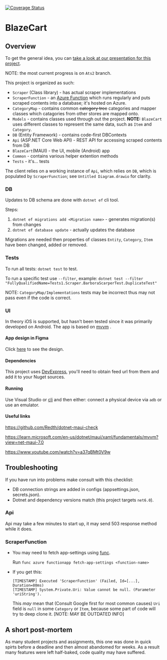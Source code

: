 [![Coverage Status](https://coveralls.io/repos/github/domanteli0/BlazeCart/badge.svg?branch=main)](https://coveralls.io/github/domanteli0/BlazeCart?branch=main)

# BlazeCart

## Overview

To get the general idea, you can [take a look at our presentation for this project](https://www.canva.com/design/DAFVBYjb4c8/JMEdZXMOcKCG3mo3Hxnpgw/view#1).

NOTE: the most current progress is on `Ats2` branch.

This project is organized as such:

* `Scraper` (Class library) - has actual scraper implementations
* `ScraperFunction` - an [Azure Function](https://learn.microsoft.com/en-us/azure/azure-functions/functions-overview) which runs regularly and puts scraped contents into a database; it's hosted on Azure.
* `CategoryMap` - contains common ~~category tree~~ categories and mapper classes which catagories from other stores are mapped onto.
* `Models` - contains classes used through out the project. __NOTE:__ `BlazeCart` uses different classes to represent the same data, such as `Item` and `Category`.
* `DB` (Entity Framework) - contains code-first DBContexts
* `Api` (ASP.NET Core Web API) - REST API for accessing scraped contents from DB
* `BlazeCart`(MAUI) - the UI, mobile (Android) app
* `Common` - contains various helper extention methods
* `Tests` - it's... tests

The client relies on a working instance of `Api`, which relies on `DB`, which is populated by `ScraperFunction`; see `Untitled Diagram.drawio` for clarity. 

### DB
Updates to DB schema are done with `dotnet ef` cli tool.

Steps:
1. `dotnet ef migrations add <Migration name>` - generates migration(s) from changes
2. `dotnet ef database update` - actually updates the database

Migrations are needed then properties of classes `Entity`, `Category`, `Item` have been changed, added or removed.

### Tests

To run all tests: `dotnet test` to test.

To run a specific test use `--filter`, example: `dotnet test --filter "FullyQualifiedName=Tests1.Scraper.BarboraScarperTest.DuplicateTest"`

NOTE: `CategoryMap/Implementations` tests may be incorrect thus may not pass even if the code is correct.

### UI

In theory iOS is supported, but hasn't been tested since it was primarily developed on Android. The app is based on [mvvm](https://learn.microsoft.com/en-us/dotnet/architecture/maui/mvvm) .

#### App design in Figma

Click [here](https://www.figma.com/file/I7gXX51ld8kFgJUxB7puwP/App-Design?node-id=23%3A475) to see the design.

#### Dependencies

This project uses [DevExpress](https://nuget.devexpress.com), you'll need to obtain feed url from them and add it to your Nuget sources.

#### Running

Use Visual Studio or [cli](https://mauiman.dev/maui_cli_commandlineinterface.html) and then either: connect a physical device via `adb` or use an emulator.

#### Useful links

<https://github.com/Redth/dotnet-maui-check>

<https://learn.microsoft.com/en-us/dotnet/maui/xaml/fundamentals/mvvm?view=net-maui-7.0>

<https://www.youtube.com/watch?v=a37qBMt0V9w>

## Troubleshooting

If you have run into problems make consult with this checklist:

* DB connection strings are added in configs (appsettings.json, secrets.json).
* Dotnet and dependency versions match (this project targets `net6.0`).

### Api

Api may take a few minutes to start up, it may send 503 response method while it does.

### ScraperFunction

* You may need to fetch app-settings using [func](https://learn.microsoft.com/en-us/azure/azure-functions/functions-run-local?tabs=v4%2Cmacos%2Ccsharp%2Cportal%2Cbash#install-the-azure-functions-core-tools). 

    Run `func azure functionapp fetch-app-settings <function-name>`

* If you get this:
    ```
    [TIMESTAMP] Executed 'ScraperFunction' (Failed, Id=[...], Duration=80ms)
    [TIMESTAMP] System.Private.Uri: Value cannot be null. (Parameter 'uriString').
    ```
    This _may_ mean that (Consult Google first for most common causes) `Uri` field is `null` in some `Category` or `Item`, because some part of code will try to deep clone it. [NOTE: MAY BE OUTDATED INFO]

## A short post-mortem

As many student projects and assignments, this one was done in quick spirts before a deadline and then almost abandomed for weeks. As a result many features were left half-baked, code quality may have suffered.
